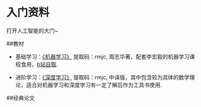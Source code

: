 # 入门资料

打开人工智能的大门~

##教材

* 基础学习：[《机器学习》](https://pan.baidu.com/s/1MGhz4DD3e5Gz7Ngw-EZQfg?pwd=rmjc) 提取码：rmjc, 周志华著，配套李宏毅的机器学习课程食用，[b站自取](https://www.bilibili.com/video/BV1Wv411h7kN?p=1&vd_source=7dffeea6a15becf80b2b8494e3e4bc3a).

* 进阶学习：[《深度学习》](https://pan.baidu.com/s/1d3ruybtpfkco7pwbuALLVw?pwd=rmjc) 提取码：rmjc, 中译版，其中包含较为具体的数学理论，适合对机器学习和深度学习有一定了解后作为工具书使用.

##经典论文
